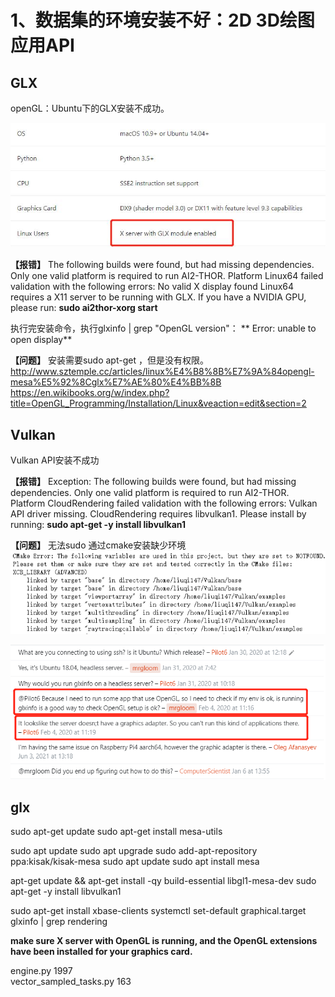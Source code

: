 # 1、数据集的环境安装不好：2D 3D绘图应用API

## GLX 
openGL：Ubuntu下的GLX安装不成功。

![所需环境](https://raw.githubusercontent.com/LIUQI-creat/pic/main/require.jpg)

**【报错】**
The following builds were found, but had missing dependencies. Only one valid platform is required to run AI2-THOR.
Platform Linux64 failed validation with the following errors: No valid X display found
  Linux64 requires a X11 server to be running with GLX. If you have a NVIDIA GPU, please run: **sudo ai2thor-xorg start**

执行完安装命令，执行glxinfo | grep "OpenGL version"：
** Error: unable to open display**

**【问题】**
安装需要sudo apt-get ，但是没有权限。
http://www.sztemple.cc/articles/linux%E4%B8%8B%E7%9A%84opengl-mesa%E5%92%8Cglx%E7%AE%80%E4%BB%8B
https://en.wikibooks.org/w/index.php?title=OpenGL_Programming/Installation/Linux&veaction=edit&section=2

## Vulkan
Vulkan API安装不成功

**【报错】**
Exception: The following builds were found, but had missing dependencies. Only one valid platform is required to run AI2-THOR.
Platform CloudRendering failed validation with the following errors: Vulkan API driver missing.
  CloudRendering requires libvulkan1. Please install by running: **sudo apt-get -y install libvulkan1**

**【问题】**
无法sudo
通过cmake安装缺少环境
![](https://raw.githubusercontent.com/LIUQI-creat/pic/main/20221028111015.png)


![](https://raw.githubusercontent.com/LIUQI-creat/pic/main/20221101143106.png)


## glx
sudo apt-get update
sudo apt-get install mesa-utils

sudo apt update
sudo apt upgrade
sudo add-apt-repository ppa:kisak/kisak-mesa
sudo apt update
sudo apt install mesa

apt-get update && apt-get install -qy build-essential libgl1-mesa-dev
sudo apt-get -y install libvulkan1

sudo apt-get install xbase-clients
systemctl set-default graphical.target
glxinfo | grep rendering


**make sure X server with OpenGL is running, and the OpenGL extensions have been installed for your graphics card.**



engine.py    1997      
vector_sampled_tasks.py           163


<!--stackedit_data:
eyJoaXN0b3J5IjpbLTcwMzMxNjI0MCwtNjY4ODMzMjEzLC0xMT
MxMDUwMzU2LC0xNDU2Mzk2NDI2LDIxMjEwNzgxMSwxODEzNzQ0
NDE3LDEwOTY4ODUxOTQsLTE2MjUyMjIxNjcsMTQ2NTA3MDEyNy
wxMTI5MDUzNDA1LC02OTAyODQ3MjksMTg0OTY0NTMyNCwzNTY1
OTA3MjJdfQ==
-->